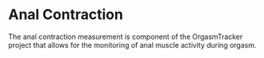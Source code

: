 # Anal Contraction

The anal contraction measurement is component of the OrgasmTracker project that allows for the monitoring of anal muscle activity during orgasm.
